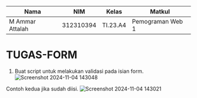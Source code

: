 |Nama|NIM|Kelas|Matkul|
|----|---|-----|------|
|M Ammar Attalah|312310394|TI.23.A4|Pemograman Web 1|

# TUGAS-FORM
1. Buat script untuk melakukan validasi pada isian form.
![Screenshot 2024-11-04 143048](https://github.com/user-attachments/assets/f46b5a6e-2049-42fb-b1a6-3382cdfafd88)


Contoh kedua jika sudah diisi.
![Screenshot 2024-11-04 143021](https://github.com/user-attachments/assets/2161d105-f1cd-4424-862a-c3a4947b0889)
